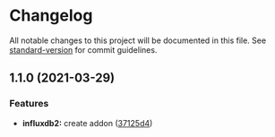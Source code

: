 # Changelog

All notable changes to this project will be documented in this file. See [standard-version](https://github.com/conventional-changelog/standard-version) for commit guidelines.

## 1.1.0 (2021-03-29)


### Features

* **influxdb2:** create addon ([37125d4](https://github.com/AlejandroHerr/home-assistant-addon-influxdb2/commit/37125d41f533653482e9fa175f2101f969fa8781))
